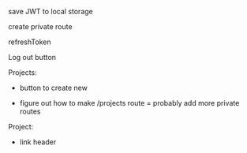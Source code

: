 save JWT to local storage

create private route 

refreshToken

Log out button

Projects:
- button to create new

- figure out how to make /projects route = probably add more private routes

Project:
- link header
